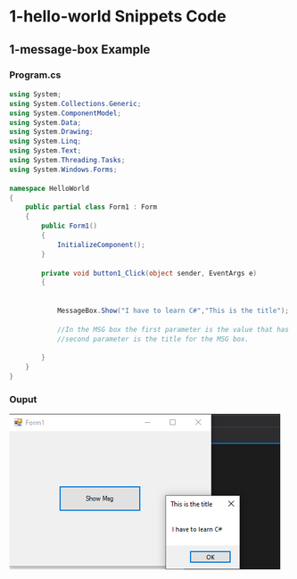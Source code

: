 # 1-hello-world Snippets Code

## 1-message-box Example

### Program.cs

```c#
using System;
using System.Collections.Generic;
using System.ComponentModel;
using System.Data;
using System.Drawing;
using System.Linq;
using System.Text;
using System.Threading.Tasks;
using System.Windows.Forms;

namespace HelloWorld
{
    public partial class Form1 : Form
    {
        public Form1()
        {
            InitializeComponent();
        }

        private void button1_Click(object sender, EventArgs e)
        {


            MessageBox.Show("I have to learn C#","This is the title");

            //In the MSG box the first parameter is the value that has display.
            //second parameter is the title for the MSG box.

        }
    }
}


```

### Ouput

![1-message-box](media/1.png)






      





